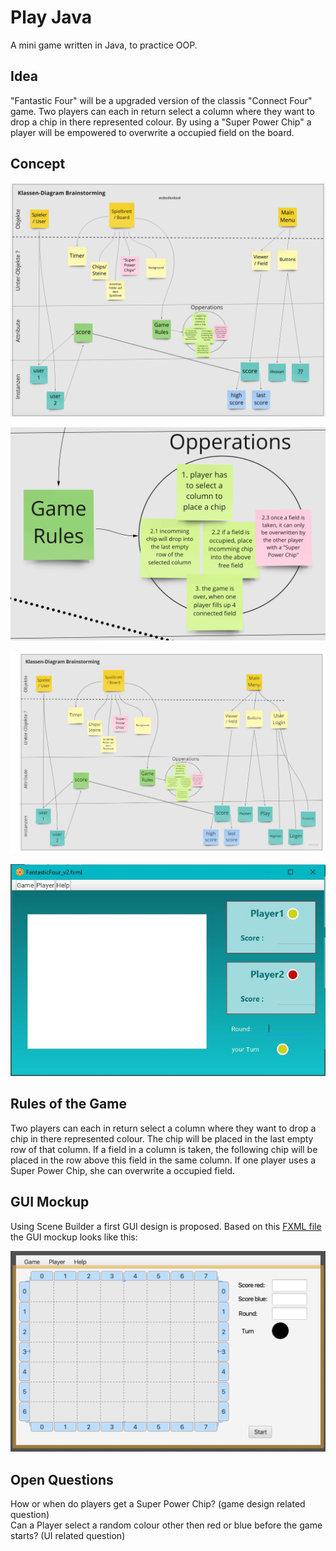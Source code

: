 # Play Java
A mini game written in Java, to practice OOP.

## Idea

"Fantastic Four" will be a upgraded version of the classis "Connect Four" game. Two players can each in return select a column where they want to drop a chip in there represented colour. By using a "Super Power Chip" a player will be empowered to overwrite a occupied field on the board. 

## Concept

![Fantastic_Four_Class_Diagram_Brainstorm](/image1.png "Fantastic Four Class Diagram Brainstorming")

![Fantastic_Four_Rules_Brainstorm](/image2.png "Fantastic Four Rules Brainstorming")

![Updated_Concept](/PuFProjekt.jpg "Updated Concept")

![Updated_fxml](/FantasticFour.jpg "Updated fxml")

## Rules of the Game

Two players can each in return select a column where they want to drop a chip in there represented colour. The chip will be placed in the last empty row of that column. If a field in a column is taken, the following chip will be placed in the row above this field in the same column. If one player uses a Super Power Chip, she can overwrite a occupied field.

## GUI Mockup

Using Scene Builder a first GUI design is proposed. Based on this [FXML file](./FantasticFour_v1.fxml) the GUI mockup looks like this: <br>

![GUI_Design_v1](/image3.png "Fantastic Four GUI Design from Scene Builder")

## Open Questions

How or when do players get a Super Power Chip? (game design related question) <br>
Can a Player select a random colour other then red or blue before the game starts? (UI related question)


